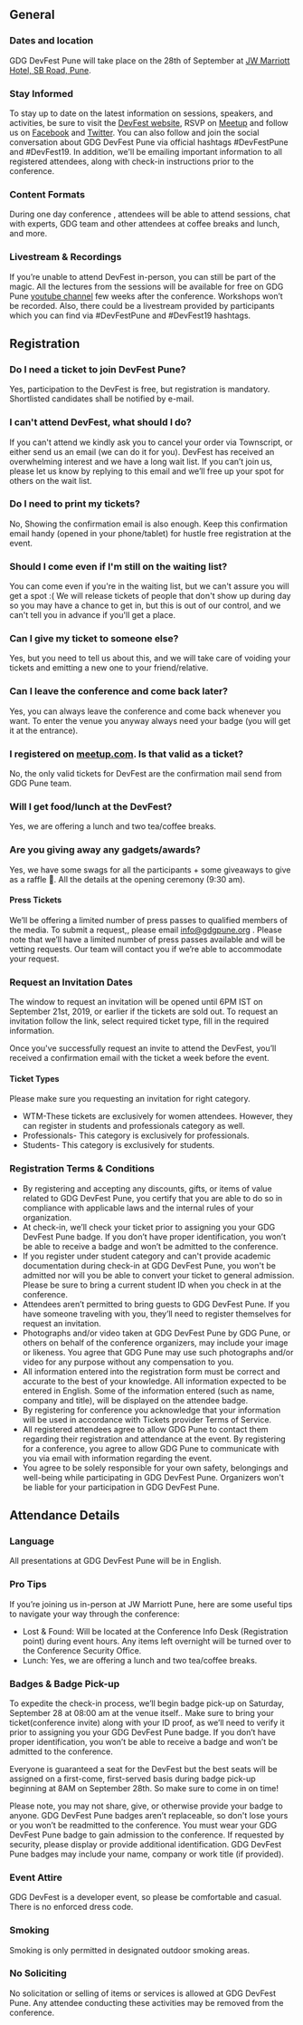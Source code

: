 ## General

### Dates and location

GDG DevFest Pune will take place on the 28th of September at [JW Marriott Hotel, SB Road, Pune](https://g.page/JWMarriottHotelPune?share).

### Stay Informed

To stay up to date on the latest information on sessions, speakers, and activities, be sure to visit the [DevFest website](https://gdg-pune-devfest19.firebaseapp.com//), RSVP on [Meetup]( https://www.meetup.com/Pune-GDG/ ) and follow us on [Facebook]( https://www.facebook.com/gdgpune/ ) and [Twitter](https://twitter.com/gdgpune). You can also follow and join the social conversation about GDG DevFest Pune via official hashtags #DevFestPune and #DevFest19. In addition, we'll be emailing important information to all registered attendees, along with check-in instructions prior to the conference.

### Content Formats

During one day conference , attendees will be able to attend sessions, chat with experts, GDG team and other attendees at coffee breaks and lunch, and more.

### Livestream & Recordings

If you’re unable to attend DevFest in-person, you can still be part of the magic. All the lectures from the sessions will be available for free on GDG Pune [youtube channel](https://www.youtube.com/channel/UCWjodTrsdRBOUyTuYo2l4Og) few weeks after the conference. Workshops won’t be recorded. Also, there could be a livestream provided by participants which you can find via #DevFestPune and #DevFest19 hashtags.

  
## Registration

### Do I need a ticket to join DevFest Pune?

Yes, participation to the DevFest is free, but registration is mandatory. Shortlisted candidates shall be notified by e-mail.  

### I can't attend DevFest, what should I do?

If you can't attend we kindly ask you to cancel your order via Townscript, or either send us an email (we can do it for you). DevFest has received an overwhelming interest and we have a long wait list.
If you can’t join us, please let us know by replying to this email and we’ll free up your spot for others on the wait list.

### Do I need to print my tickets?

No, Showing the confirmation email  is also enough. Keep this confirmation email handy (opened in your phone/tablet) for hustle free registration at the event. 

### Should I come even if I'm still on the waiting list?

You can come even if you're in the waiting list, but we can't assure you will get a spot :( We will release tickets of people that don't show up during day so you may have a chance to get in, but this is out of our control, and we can't tell you in advance if you'll get a place.

### Can I give my ticket to someone else?

Yes, but you need to tell us about this, and we will take care of voiding your tickets and emitting a new one to your friend/relative.

### Can I leave the conference and come back later?

Yes, you can always leave the conference and come back whenever you want. To enter the venue you anyway always need your badge (you will get it at the entrance).

### I registered on [meetup.com](https://meetup.com/). Is that valid as a ticket?

No, the only valid tickets for DevFest are the confirmation mail send from GDG Pune team.

### Will I get food/lunch at the DevFest?

Yes, we are offering a lunch and two tea/coffee breaks.

### Are you giving away any gadgets/awards?

Yes, we have some swags for all the participants + some giveaways to give as a raffle 🎁. All the details at the opening ceremony (9:30 am).

#### **Press Tickets**

We’ll be offering a limited number of press passes to qualified members of the media. To submit a request,, please email [info@gdgpune.org](mailto:info@gdgpune.org) . Please note that we’ll have a limited number of press passes available and will be vetting requests. Our team will contact you if we’re able to accommodate your request.

### Request an Invitation Dates

The window to request an invitation will be opened until 6PM IST on September 21st, 2019, or earlier if the tickets are sold out. To request an invitation follow the link, select required ticket type, fill in the required information.

Once you've successfully request an invite to attend the DevFest, you’ll received a confirmation email with the ticket a week before the event.

#### **Ticket Types**

Please make sure you requesting an invitation for right category.

- WTM-These tickets are exclusively for women attendees. However, they can register in students and professionals category as well. 
- Professionals- 
This category is exclusively for professionals. 
- Students- 
This category is exclusively for students.

### Registration Terms & Conditions

- By registering and accepting any discounts, gifts, or items of value related to GDG DevFest Pune, you certify that you are able to do so in compliance with applicable laws and the internal rules of your organization.
- At check-in, we’ll check your ticket prior to assigning you your GDG DevFest Pune badge. If you don’t have proper identification, you won’t be able to receive a badge and won’t be admitted to the conference.
- If you register under student category and can't provide academic documentation during check-in at GDG DevFest Pune, you won't be admitted nor will you be able to convert your ticket to general admission. Please be sure to bring a current student ID when you check in at the conference.
- Attendees aren’t permitted to bring guests to GDG DevFest Pune. If you have someone traveling with you, they’ll need to register themselves for request an invitation.
- Photographs and/or video taken at GDG DevFest Pune by GDG Pune, or others on behalf of the conference organizers, may include your image or likeness. You agree that GDG Pune may use such photographs and/or video for any purpose without any compensation to you.
- All information entered into the registration form must be correct and accurate to the best of your knowledge. All information expected to be entered in English. Some of the information entered (such as name, company and title), will be displayed on the attendee badge.
- By registering for conference you acknowledge that your information will be used in accordance with Tickets provider Terms of Service.
- All registered attendees agree to allow GDG Pune to contact them regarding their registration and attendance at the event. By registering for a conference, you agree to allow GDG Pune to communicate with you via email with information regarding the event.
- You agree to be solely responsible for your own safety, belongings and well-being while participating in GDG DevFest Pune. Organizers won't be liable for your participation in GDG DevFest Pune.

## Attendance Details

### Language

All presentations at GDG DevFest Pune will be in English.

### Pro Tips

If you’re joining us in-person at JW Marriott Pune, here are some useful tips to navigate your way through the conference:

- Lost & Found: Will be located at the Conference Info Desk (Registration point) during event hours. Any items left overnight will be turned over to the Conference Security Office.
- Lunch: Yes, we are offering a lunch and two tea/coffee breaks.  

### Badges & Badge Pick-up

To expedite the check-in process, we’ll begin badge pick-up on Saturday, September 28 at 08:00 am at the venue itself.. Make sure to bring your ticket(conference invite) along with your ID proof, as we’ll need to verify it prior to assigning you your GDG DevFest Pune badge. If you don’t have proper identification, you won’t be able to receive a badge and won’t be admitted to the conference.

Everyone is guaranteed a seat for the DevFest but the best seats will be assigned on a first-come, first-served basis during badge pick-up beginning at 8AM on September 28th. So make sure to come in on time!

Please note, you may not share, give, or otherwise provide your badge to anyone. GDG DevFest Pune badges aren’t replaceable, so don't lose yours or you won’t be readmitted to the conference. You must wear your GDG DevFest Pune badge to gain admission to the conference. If requested by security, please display or provide additional identification. GDG DevFest Pune badges may include your name, company or work title (if provided).

### Event Attire
GDG DevFest is a developer event, so please be comfortable and casual. There is no enforced dress code.

### Smoking

Smoking is only permitted in designated outdoor smoking areas.

### No Soliciting

No solicitation or selling of items or services is allowed at GDG DevFest Pune. Any attendee conducting these activities may be removed from the conference.